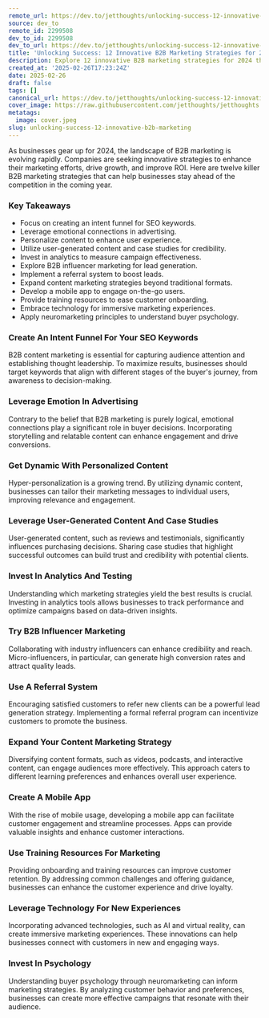 ```yaml
---
remote_url: https://dev.to/jetthoughts/unlocking-success-12-innovative-b2b-marketing-strategies-for-2024-2bd
source: dev_to
remote_id: 2299508
dev_to_id: 2299508
dev_to_url: https://dev.to/jetthoughts/unlocking-success-12-innovative-b2b-marketing-strategies-for-2024-2bd
title: 'Unlocking Success: 12 Innovative B2B Marketing Strategies for 2024'
description: Explore 12 innovative B2B marketing strategies for 2024 that can enhance growth, drive ROI, and keep your business ahead of the competition.
created_at: '2025-02-26T17:23:24Z'
date: 2025-02-26
draft: false
tags: []
canonical_url: https://dev.to/jetthoughts/unlocking-success-12-innovative-b2b-marketing-strategies-for-2024-2bd
cover_image: https://raw.githubusercontent.com/jetthoughts/jetthoughts.github.io/master/content/blog/unlocking-success-12-innovative-b2b-marketing/cover.jpeg
metatags:
  image: cover.jpeg
slug: unlocking-success-12-innovative-b2b-marketing
---
```

As businesses gear up for 2024, the landscape of B2B marketing is evolving rapidly. Companies are seeking innovative strategies to enhance their marketing efforts, drive growth, and improve ROI. Here are twelve killer B2B marketing strategies that can help businesses stay ahead of the competition in the coming year.

### Key Takeaways

*   Focus on creating an intent funnel for SEO keywords.
*   Leverage emotional connections in advertising.
*   Personalize content to enhance user experience.
*   Utilize user-generated content and case studies for credibility.
*   Invest in analytics to measure campaign effectiveness.
*   Explore B2B influencer marketing for lead generation.
*   Implement a referral system to boost leads.
*   Expand content marketing strategies beyond traditional formats.
*   Develop a mobile app to engage on-the-go users.
*   Provide training resources to ease customer onboarding.
*   Embrace technology for immersive marketing experiences.
*   Apply neuromarketing principles to understand buyer psychology.

### Create An Intent Funnel For Your SEO Keywords

B2B content marketing is essential for capturing audience attention and establishing thought leadership. To maximize results, businesses should target keywords that align with different stages of the buyer's journey, from awareness to decision-making.

### Leverage Emotion In Advertising

Contrary to the belief that B2B marketing is purely logical, emotional connections play a significant role in buyer decisions. Incorporating storytelling and relatable content can enhance engagement and drive conversions.

### Get Dynamic With Personalized Content

Hyper-personalization is a growing trend. By utilizing dynamic content, businesses can tailor their marketing messages to individual users, improving relevance and engagement.

### Leverage User-Generated Content And Case Studies

User-generated content, such as reviews and testimonials, significantly influences purchasing decisions. Sharing case studies that highlight successful outcomes can build trust and credibility with potential clients.

### Invest In Analytics And Testing

Understanding which marketing strategies yield the best results is crucial. Investing in analytics tools allows businesses to track performance and optimize campaigns based on data-driven insights.

### Try B2B Influencer Marketing

Collaborating with industry influencers can enhance credibility and reach. Micro-influencers, in particular, can generate high conversion rates and attract quality leads.

### Use A Referral System

Encouraging satisfied customers to refer new clients can be a powerful lead generation strategy. Implementing a formal referral program can incentivize customers to promote the business.

### Expand Your Content Marketing Strategy

Diversifying content formats, such as videos, podcasts, and interactive content, can engage audiences more effectively. This approach caters to different learning preferences and enhances overall user experience.

### Create A Mobile App

With the rise of mobile usage, developing a mobile app can facilitate customer engagement and streamline processes. Apps can provide valuable insights and enhance customer interactions.

### Use Training Resources For Marketing

Providing onboarding and training resources can improve customer retention. By addressing common challenges and offering guidance, businesses can enhance the customer experience and drive loyalty.

### Leverage Technology For New Experiences

Incorporating advanced technologies, such as AI and virtual reality, can create immersive marketing experiences. These innovations can help businesses connect with customers in new and engaging ways.

### Invest In Psychology

Understanding buyer psychology through neuromarketing can inform marketing strategies. By analyzing customer behavior and preferences, businesses can create more effective campaigns that resonate with their audience.
